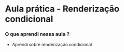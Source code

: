 # Aula prática - Renderização condicional
### O que aprendi nessa aula ?
 - Aprendi sobre renderização condicional